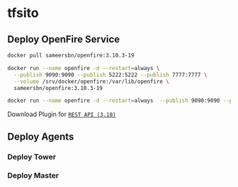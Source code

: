 # tfsito

## Deploy OpenFire Service

```bash
docker pull sameersbn/openfire:3.10.3-19
```

```bash
docker run --name openfire -d --restart=always \
  --publish 9090:9090 --publish 5222:5222 --publish 7777:7777 \
  --volume /srv/docker/openfire:/var/lib/openfire \
  sameersbn/openfire:3.10.3-19
```

```bash
docker run --name openfire -d --restart=always  --publish 9090:9090 --publish 5222:5222 --publish 7777:7777  --volume /srv/docker/openfire:/var/lib/openfire sameersbn/openfire:3.10.3-19
```

Download Plugin for [`REST API (3.10)`](https://www.igniterealtime.org/projects/openfire/plugin-archive.jsp?plugin=restapi)


## Deploy Agents

### Deploy Tower
### Deploy Master

